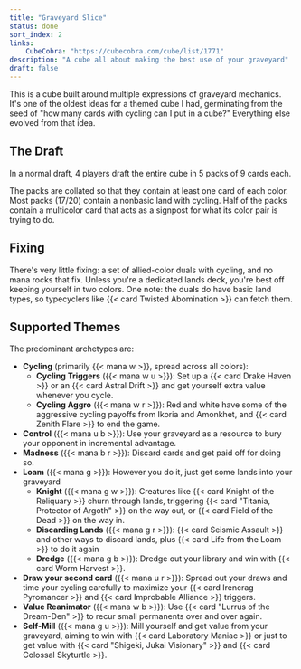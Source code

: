 ```yaml
---
title: "Graveyard Slice"
status: done
sort_index: 2
links:
    CubeCobra: "https://cubecobra.com/cube/list/1771"
description: "A cube all about making the best use of your graveyard"
draft: false
---
```


This is a cube built around multiple expressions of graveyard mechanics. It's one of the oldest ideas for a themed cube I had, germinating from the seed of "how many cards with cycling can I put in a cube?" Everything else evolved from that idea.


## The Draft

In a normal draft, 4 players draft the entire cube in 5 packs of 9 cards each.

The packs are collated so that they contain at least one card of each color. Most packs (17/20) contain a nonbasic land with cycling. Half of the packs contain a multicolor card that acts as a signpost for what its color pair is trying to do.


## Fixing

There's very little fixing: a set of allied-color duals with cycling, and no mana rocks that fix. Unless you're a dedicated lands deck, you're best off keeping yourself in two colors. One note: the duals do have basic land types, so typecyclers like {{< card Twisted Abomination >}} can fetch them.


## Supported Themes

The predominant archetypes are:

  * **Cycling** (primarily {{< mana w >}}, spread across all colors):
      * **Cycling Triggers** ({{< mana w u >}}): Set up a {{< card Drake Haven >}} or an {{< card Astral Drift >}} and get yourself extra value whenever you cycle.
      * **Cycling Aggro** ({{< mana w r >}}): Red and white have some of the aggressive cycling payoffs from Ikoria and Amonkhet, and {{< card Zenith Flare >}} to end the game.
  * **Control** ({{< mana u b >}}): Use your graveyard as a resource to bury your opponent in incremental advantage.
  * **Madness** ({{< mana b r >}}): Discard cards and get paid off for doing so.
  * **Loam** ({{< mana g >}}): However you do it, just get some lands into your graveyard
      * **Knight** ({{< mana g w >}}): Creatures like {{< card Knight of the Reliquary >}} churn through lands, triggering {{< card "Titania, Protector of Argoth" >}} on the way out, or {{< card Field of the Dead >}} on the way in.
      * **Discarding Lands** ({{< mana g r >}}): {{< card Seismic Assault >}} and other ways to discard lands, plus {{< card Life from the Loam >}} to do it again
      * **Dredge** ({{< mana g b >}}): Dredge out your library and win with {{< card Worm Harvest >}}.
  * **Draw your second card** ({{< mana u r >}}): Spread out your draws and time your cycling carefully to maximize your {{< card Irencrag Pyromancer >}} and {{< card Improbable Alliance >}} triggers.
  * **Value Reanimator** ({{< mana w b >}}): Use {{< card "Lurrus of the Dream-Den" >}} to recur small permanents over and over again.
  * **Self-Mill** ({{< mana g u >}}): Mill yourself and get value from your graveyard, aiming to win with {{< card Laboratory Maniac >}} or just to get value with {{< card "Shigeki, Jukai Visionary" >}} and {{< card Colossal Skyturtle >}}.

